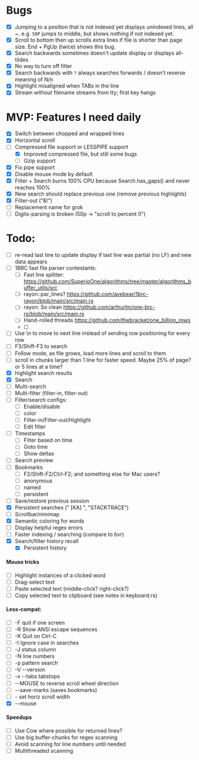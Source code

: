 # Bugs
- [x] Jumping to a position that is not indexed yet displays unindexed lines, all ~.  e.g. `50P` jumps to middle, but shows nothing if not indexed yet.
- [x] Scroll to bottom then up scrolls extra lines if file is shorter than page size.  End + PgUp (twice) shows this bug.
- [x] Search backwards sometimes doesn't update display or displays all-tildes
- [x] No way to turn off filter
- [x] Search backwards with `?` always searches forwards / doesn't reverse meaning of N/n
- [x] Highlight misaligned when TABs in the line
- [x] Stream without filename streams from tty; first key hangs

# MVP: Features I need daily
- [x] Switch between chopped and wrapped lines
- [x] Horizontal scroll
- [ ] Compressed file support or LESSPIPE support
  - [x] Improved compressed file, but still some bugs
  - [ ] Gzip support
- [x] Fix pipe support
- [x] Disable mouse mode by default
- [x] Filter + Search burns 100% CPU because Search.has_gaps() and never reaches 100%
- [x] New search should replace previous one (remove previous highlights)
- [x] Filter-out  ("&!")
- [ ] Replacement name for grok
- [ ] Digits-parsing is broken (50p -> "scroll to percent 0")

# Todo:
- [ ] re-read last line to update display if last line was partial (no LF) and new data appears
- [ ] 1BRC fast file parser contestants:
  - [ ] Fast line splitter: https://github.com/SuperioOne/algorithms/tree/master/algorithms_buffer_utils/src
  - [ ] rayon::par_lines?  https://github.com/ayebear/1brc-rayon/blob/main/src/main.rs
  - [ ] rayon: So clean  https://github.com/arthurlm/one-brc-rs/blob/main/src/main.rs
  - [ ] Hand-rolled threads  https://github.com/thebracket/one_billion_rows
  - [ ]
- [ ] Use \n to move to next line instead of sending row positioning for every row
- [ ] F3/Shift-F3 to search
- [ ] Follow mode, as file grows, load more lines and scroll to them
- [ ] scroll in chunks larger than 1 line for faster speed.  Maybe 25% of page?  or 5 lines at a time?
- [x] highlight search results
- [x] Search
- [ ] Multi-search
- [ ] Multi-filter (filter-in, filter-out)
- [ ] Filter/search configs:
  - [ ] Enable/disable
  - [ ] color
  - [ ] Filter-in/Filter-out/Highlight
  - [ ] Edit filter
- [ ] Timestamps
  - [ ] Filter based on time
  - [ ] Goto time
  - [ ] Show deltas
- [ ] Search preview
- [ ] Bookmarks
  - [ ] F2/Shift-F2/Ctrl-F2;  and something else for Mac users?
  - [ ] anonymous
  - [ ] named
  - [ ] persistent
- [ ] Save/restore previous session
- [x] Persistent searches (" [KA] ", "STACKTRACE")
- [ ] Scrollbar/minimap
- [x] Semantic coloring for words
- [ ] Display helpful regex errors
- [ ] Faster indexing / searching (compare to bvr)
- [x] Search/filter history recall
  - [x] Persistent history
#### Mouse tricks
  - [ ] Highlight instances of a clicked word
  - [ ] Drag-select text
  - [ ] Paste selected text (middle-click? right-click?)
  - [ ] Copy selected text to clipboard (see notes in keyboard.rs)

#### Less-compat:
- [ ] -F quit if one screen
- [ ] -R Show ANSI escape sequences
- [ ] -K Quit on Ctrl-C
- [ ] -I Ignore case in searches
- [ ] -J status column
- [ ] -N line numbers
- [ ] -p pattern search
- [ ] -V --version
- [ ] -x --tabs tabstops
- [ ] --MOUSE to reverse scroll wheel direction
- [ ] --save-marks (saves bookmarks)
- [ ] -<number> set horiz scroll width
- [x] --mouse

#### Speedups
  - [ ] Use Cow<String> where possible for returned lines?
  - [ ] Use big buffer-chunks for regex scanning
  - [ ] Avoid scanning for line numbers until needed
  - [ ] Multithreaded scanning
